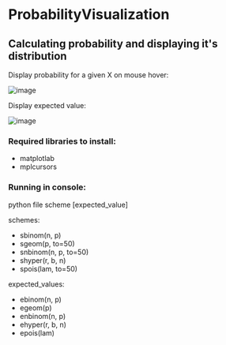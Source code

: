 # ProbabilityVisualization
## Calculating probability and displaying it's distribution





Display probability for a given X on mouse hover:

![image](https://user-images.githubusercontent.com/38257325/161432496-a5de94e1-1ec3-4267-b922-e9c92247fe8a.png)

Display expected value:

![image](https://user-images.githubusercontent.com/38257325/161432520-4b662cd1-e0e5-45d9-8670-19e97e371c40.png)

### Required libraries to install:
- matplotlab
- mplcursors

### Running in console:

python file scheme [expected_value]

schemes:
- sbinom(n, p)
- sgeom(p, to=50)
- snbinom(n, p, to=50)
- shyper(r, b, n)
- spois(lam, to=50)

expected_values:
- ebinom(n, p)
- egeom(p)
- enbinom(n, p)
- ehyper(r, b, n)
- epois(lam)
